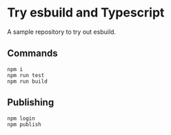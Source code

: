# Try esbuild and Typescript

A sample repository to try out esbuild.


## Commands
    npm i
    npm run test
    npm run build

## Publishing

    npm login
    npm publish